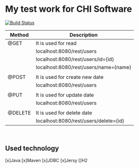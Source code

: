 <h1>My test work for CHI Software</h1>

[![Build Status](https://travis-ci.org/yarikpavlin/RESTfull_CRUD.svg?branch=master)](https://travis-ci.org/yarikpavlin/RESTfull_CRUD)

<div align="center">

|   Method     | Description                            |
|--------------|----------------------------------------|
|    @GET      | It is used for read                    |
|              | localhost:8080/rest/users              |
|              | localhost:8080/rest/users/id={id}      |
|              | localhost:8080/rest/users/name={name}  |
|              |                                        |
|    @POST     | It is used for create new date         |
|              | localhost:8080/rest/users              |
|              |                                        |
|    @PUT      |It is used for update date              |
|              | localhost:8080/rest/users              |
|              |                                        |
|    @DELETE   |It is used for delete date              |
|              | localhost:8080/rest/users/delete={id}  |
</div>
<br>

<h2>Used technology</h2>
[x]Java
[x]Maven
[x]JDBC
[x]Jersy
[]H2
